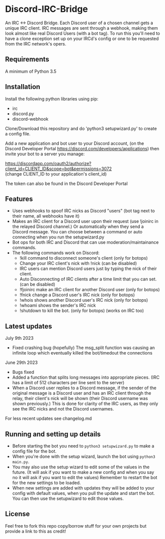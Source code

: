 # Discord-IRC-Bridge
An IRC <-> Discord Bridge. Each Discord user of a chosen channel gets a unique IRC client. IRC messages are sent through a webhook, making them look almost like real Discord Users (with a bot tag). To run this you'll need to have a clone exception set up on your IRCd's config or one to be requested from the IRC network's opers. 

## Requirements
A minimum of Python 3.5

## Installation
Install the following python libraries using pip:

- irc
- discord.py
- discord-webhook

Clone/Download this repository and do 'python3 setupwizard.py' to create a config file.

Add a new application and bot user to your Discord account, (on the Discord Developer Portal https://discord.com/developers/applications) then invite your bot to a server you manage:

https://discordapp.com/oauth2/authorize?client_id=CLIENT_ID&scope=bot&permissions=3072  
(change CLIENT_ID to your application's client_id)

The token can also be found in the Discord Developer Portal

## Features

- Uses webhooks to spoof IRC nicks as Discord "users" (bot tag next to their name, all webhooks have it)
- Makes an IRC client for a Discord user upon their request (use !joinirc in the relayed Discord channel.) Or automatically when they send a Discord message. You can choose between a command or auto connecting when you run the setupwizard.py
- Bot ops for both IRC and Discord that can use moderation/maintainance commands.
- The following commands work on Discord:
  - !kill command to disconnect someone's client (only for botops)
  - Change your IRC client's nick with !nick (can be disabled)
  - IRC users can mention Discord users just by typing the nick of their client.
  - Auto Disconnecting of IRC clients after a time limit that you can set. (can be disabled)
  - !fjoinirc make an IRC client for another Discord user (only for botops)
  - !fnick change a Discord user's IRC nick (only for botops)
  - !whois shows another Discord user's IRC nick (only for botops)
  - !whoami shows the sender's IRC nick
  - !shutdown to kill the bot. (only for botops) (works on IRC too)  

## Latest updates
July 9th 2023
- Fixed crashing bug (hopefully) The msg_split function was causing an infinite loop which eventually killed the bot/timedout the connections  

June 29th 2023
- Bugs fixed
- Added a function that splits long messages into appropriate pieces. (IRC has a limit of 512 characters per line sent to the server)
- When a Discord user replies to a Discord message, if the sender of the original message is a Discord user and has an IRC client through the relay, their client's nick will be shown (their Discord username was shown previously.) This is done for clarity of the IRC users, as they only see the IRC nicks and not the Discord usernames.  

For less recent updates see changelog.md

## Running and setting up details
- Before starting the bot you need to `python3 setupwizard.py` to make a config file for the bot.
- When you're done with the setup wizard, launch the bot using `python3 main.py`.
- You may also use the setup wizard to edit some of the values in the future. (It will ask if you want to make a new config and when you say no it will ask if you want to edit the values) Remember to restart the bot for the new settings to be loaded.
- When new settings are added with updates they will be added to your config with default values, when you pull the update and start the bot. You can then use the setupwizard to edit those values.

## License

Feel free to fork this repo copy/borrow stuff for your own projects but provide a link to this as credit!
